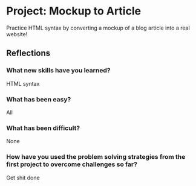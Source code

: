 # Project: Mockup to Article
Practice HTML syntax by converting a mockup of a blog article into a real website!

## Reflections

### What new skills have you learned?
HTML syntax

### What has been easy?
All

### What has been difficult?
None

### How have you used the problem solving strategies from the first project to overcome challenges so far?
Get shit done
